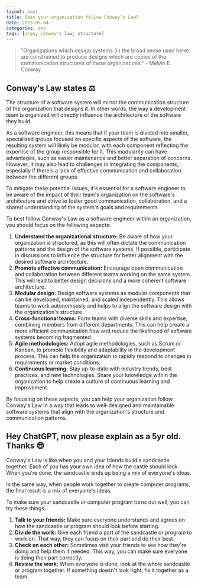 ```yaml
---
layout: post
title: Does your organisation follow Conway's Law?
date: 2023-05-04
categories: dev
tags: [orgs, conway's law, structure]
---
```

> "Organizations which design systems (in the broad sense used here) are constrained to produce designs which are copies of the communication structures of these organizations." - Melvin E. Conway

## Conway's Law states ⚖️

The structure of a software system will mirror the communication structure of the organization that designs it. In other words, the way a development team is organized will directly influence the architecture of the software they build.

As a software engineer, this means that if your team is divided into smaller, specialized groups focused on specific aspects of the software, the resulting system will likely be modular, with each component reflecting the expertise of the group responsible for it. This modularity can have advantages, such as easier maintenance and better separation of concerns. However, it may also lead to challenges in integrating the components, especially if there's a lack of effective communication and collaboration between the different groups.

To mitigate these potential issues, it's essential for a software engineer to be aware of the impact of their team's organization on the software's architecture and strive to foster good communication, collaboration, and a shared understanding of the system's goals and requirements.

To best follow Conway's Law as a software engineer within an organization, you should focus on the following aspects:

1. **Understand the organizational structure:** Be aware of how your organization is structured, as this will often dictate the communication patterns and the design of the software systems. If possible, participate in discussions to influence the structure for better alignment with the desired software architecture.
2. **Promote effective communication:** Encourage open communication and collaboration between different teams working on the same system. This will lead to better design decisions and a more coherent software architecture.
3. **Modular design:** Design software systems as modular components that can be developed, maintained, and scaled independently. This allows teams to work autonomously and helps to align the software design with the organization's structure.
4. **Cross-functional teams:** Form teams with diverse skills and expertise, combining members from different departments. This can help create a more efficient communication flow and reduce the likelihood of software systems becoming fragmented.
5. **Agile methodologies:** Adopt agile methodologies, such as Scrum or Kanban, to promote flexibility and adaptability in the development process. This can help the organization to rapidly respond to changes in requirements or market conditions.
6. **Continuous learning:** Stay up-to-date with industry trends, best practices, and new technologies. Share your knowledge within the organization to help create a culture of continuous learning and improvement.

By focusing on these aspects, you can help your organization follow Conway's Law in a way that leads to well-designed and maintainable software systems that align with the organization's structure and communication patterns.

## Hey ChatGPT, now please explain as a 5yr old. Thanks 😎

Conway's Law is like when you and your friends build a sandcastle together. Each of you has your own idea of how the castle should look. When you're done, the sandcastle ends up being a mix of everyone's ideas.

In the same way, when people work together to create computer programs, the final result is a mix of everyone's ideas.

To make sure your sandcastle or computer program turns out well, you can try these things:

1. **Talk to your friends:** Make sure everyone understands and agrees on how the sandcastle or program should look before starting.
2. **Divide the work:** Give each friend a part of the sandcastle or program to work on. That way, they can focus on their part and do their best.
3. **Check on each other:** Sometimes visit your friends to see how they're doing and help them if needed. This way, you can make sure everyone is doing their part correctly.  
4. **Review the work:** When everyone is done, look at the whole sandcastle or program together. If something doesn't look right, fix it together as a team.
